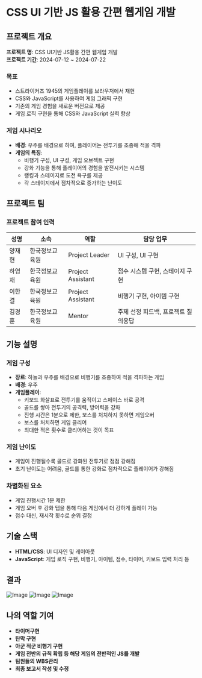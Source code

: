 # CSS UI 기반 JS 활용 간편 웹게임 개발

## 프로젝트 개요
**프로젝트 명**: CSS UI기반 JS활용 간편 웹게임 개발  
**프로젝트 기간**: 2024-07-12 ~ 2024-07-22

### 목표
- 스트라이커즈 1945의 게임플레이를 브라우저에서 재현
- CSS와 JavaScript를 사용하여 게임 그래픽 구현
- 기존의 게임 경험을 새로운 버전으로 제공
- 게임 로직 구현을 통해 CSS와 JavaScript 실력 향상

### 게임 시나리오
- **배경**: 우주를 배경으로 하여, 플레이어는 전투기를 조종해 적을 격파
- **게임의 특징**:
  - 비행기 구성, UI 구성, 게임 오브젝트 구현
  - 강화 기능을 통해 플레이어의 경험을 발전시키는 시스템
  - 랭킹과 스테이지로 도전 욕구를 제공
  - 각 스테이지에서 점차적으로 증가하는 난이도

## 프로젝트 팀
### 프로젝트 참여 인력
| 성명     | 소속          | 역할                | 담당 업무                    |
|----------|---------------|---------------------|-----------------------------|
| 양재현   | 한국정보교육원 | Project Leader      | UI 구성, UI 구현            |
| 하영재   | 한국정보교육원 | Project Assistant   | 점수 시스템 구현, 스테이지 구현 |
| 이한결   | 한국정보교육원 | Project Assistant   | 비행기 구현, 아이템 구현     |
| 김경훈   | 한국정보교육원 | Mentor              | 주제 선정 피드백, 프로젝트 질의응답 |

## 기능 설명
### 게임 구성
- **장르**: 하늘과 우주를 배경으로 비행기를 조종하여 적을 격파하는 게임
- **배경**: 우주
- **게임플레이**:
  - 키보드 화살표로 전투기를 움직이고 스페이스 바로 공격
  - 골드를 쌓아 전투기의 공격력, 방어력을 강화
  - 진행 시간은 1분으로 제한, 보스를 처치하지 못하면 게임오버
  - 보스를 처치하면 게임 클리어
  - 최대한 적은 횟수로 클리어하는 것이 목표

### 게임 난이도
- 게임이 진행될수록 골드로 강화된 전투기로 점점 강해짐
- 초기 난이도는 어려움, 골드를 통한 강화로 점차적으로 플레이어가 강해짐

### 차별화된 요소
- 게임 진행시간 1분 제한
- 게임 오버 후 강화 탭을 통해 다음 게임에서 더 강하게 플레이 가능
- 점수 대신, 재시작 횟수로 순위 결정

## 기술 스택
- **HTML/CSS**: UI 디자인 및 레이아웃
- **JavaScript**: 게임 로직 구현, 비행기, 아이템, 점수, 타이머, 키보드 입력 처리 등

## 결과
![Image](https://github.com/user-attachments/assets/327b0431-af7a-4b65-8af3-37ea158cd550)
![Image](https://github.com/user-attachments/assets/8406b9ba-6a79-4c98-91c5-fb58e16e7040)
![Image](https://github.com/user-attachments/assets/282a4ecf-649d-4576-ae12-55497c65a8d9)

## 나의 역할 기여
- **타이머구현**
- **탄막 구현**
- **아군 적군 비행기 구현**
- **게임 전반의 규칙 확립 등 해당 게임의 전반적인 JS를 개발**
- **팀원들의 WBS관리**
- **최종 보고서 작성 및 수정**


